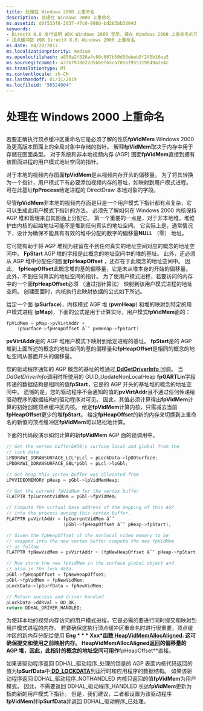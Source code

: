```yaml
---
title: 处理在 Windows 2000 上重命名
description: 处理在 Windows 2000 上重命名
ms.assetid: d8f533f8-3037-47c0-986b-bd283bb3804d
keywords:
- DirectX 8.0 发行说明 WDK Windows 2000 显示，请在 Windows 2000 上重命名的顶点缓冲区
- 顶点缓冲区 WDK DirectX 8.0，Windows 2000 上重命名
ms.date: 04/20/2017
ms.localizationpriority: medium
ms.openlocfilehash: a856a2f526a4c66c667b50d56ebeb9f245b16ea5
ms.sourcegitcommit: a33b7978e22d5bb9f65ca7056f955319049a2e4c
ms.translationtype: MT
ms.contentlocale: zh-CN
ms.lasthandoff: 01/31/2019
ms.locfileid: "56524004"
---
```

# <a name="handling-renaming-on-windows-2000"></a>处理在 Windows 2000 上重命名


## <span id="ddk_handling_renaming_on_windows_2000_gg"></span><span id="DDK_HANDLING_RENAMING_ON_WINDOWS_2000_GG"></span>


若要正确执行顶点缓冲区重命名它是必须了解的性质**fpVidMem** Windows 2000 及更高版本图面上的全局对象中存储的指针。 解释**fpVidMem**取决于内存中用于存储在图面类型。 对于系统和非本地视频内存 (AGP) 图面**fpVidMem**直接到拥有该图面进程的用户模式地址空间的指针。

对于本地的视频内存图面**fpVidMem**是从视频内存开头的偏移量。 为了将其转换为一个指针，用户模式下有必要添加视频内存的基址，如映射到用户模式进程。 可在此基址**fpProcess**给定进程的 DirectDraw 本地对象的字段。

尽管**fpVidMem**非本地的视频内存面是只是一个用户模式下指针都有点复杂，它可以生成此用户模式下指针的方法。 必须先了解如何在 Windows 2000 内核保持 AGP 堆和管理来自其图面上分配它。 第一个重要的一点是，对于非本地堆，堆维护由内核的起始地址可能不是堆到任何真实的地址空间。 它实际上是，通常情况下，设计为确保不能具有有效的堆中分配的数字的偏移量**NULL** （零） 地址。

它可能有助于将 AGP 堆视为驻留在不到任何真实的地址空间对应的概念的地址空间中。 **FpStart** AGP 堆的字段是此概念的地址空间中的堆的基址。 此外，还必须从 AGP 堆中分配任何图面**fpHeapOffset** ，还存在于此概念的地址空间中。 因此， **fpHeapOffset**此概念堆的基的偏移量，它是未从堆本身的开始的偏移量。 此外，不到任何真实的地址空间的指针。 为了使用户模式进程，若要访问的内存中的一个面**fpHeapOffset**必须 （通过指针算法） 映射到该用户模式进程的地址空间。 创建图面时，内核执行此映射依据的公式如下所述。

给定一个面 (**pSurface**)，内核模式 AGP 堆 (**pvmHeap**) 和堆的映射到特定的用户模式进程 (**pMap**)，下面的公式是用于计算实际，用户模式**fpVidMem**面的：

```cpp
fpVidMem = pMap->pvVirtAddr +
    (pSurface->fpHeapOffset âˆ’ pvmHeap->fpStart)
```

**pvVirtAddr**是的 AGP 堆用户模式下映射到给定进程的基址。 **fpStart**是的 AGP 堆到上面所述的概念的地址空间的基的偏移量和**fpHeapOffset**是相同的概念的地址空间从基面开头的偏移量。

您的驱动程序通知的 AGP 概念的基址的堆通过[ **DdGetDriverInfo** ](https://msdn.microsoft.com/library/windows/hardware/ff549404)回调。 当*DdGetDriverInfo*调用时所使用的 GUID\_UpdateNonLocalHeap **fpGARTLin**字段传递的数据结构是相同的值**fpStart**，它是的 AGP 开头的基址堆的概念的地址空间中。 遗憾的是，您的驱动程序不会通知的值的**pvVirtAddr**且不通过任何传递给驱动程序的数据结构的驱动程序对可见。 因此，其值必须计算得出**fpVidMem**计算的初始创建顶点缓冲区内核。 给定**fpVidMem**计算内核，只需减去当前**fpHeapOffset**更少的堆**fpStart**。 给定**fpHeapOffset**的新的内存来切换到上重命名的新值的顶点缓冲区**fpVidMem**可以轻松地计算。

下面的代码段演示如何计算的新**fpVidMem** AGP 面的锁调用中。

```cpp
// Get the vertex buffer&#39;s surface local and global from the
// lock data
LPDDRAWI_DDRAWSURFACE_LCL*pLcl = pLockData->lpDDSurface;
LPDDRAWI_DDRAWSURFACE_GBL*pGbl = pLcl->lpGbl;

// Get heap this vertex buffer was allocated from
LPVVIDEOMEMORY pHeap = pGbl->lpVidMemHeap;

// Get the current fpVidMem for the vertex buffer
FLATPTR fpCurrentVidMem = pGbl->fpVidMem;

// Compute the virtual base address of the mapping of this AGP
// into the process owning this vertex buffer.
FLATPTR pvVirtAddr = fpCurrentVidMem âˆ’
                     (pGbl->fpHeapOffset âˆ’ pHeap->fpStart);

// Given the fpHeapOffset of the nonlocal video memory to be
// swapped into the new vertex buffer compute the new fpVidMem
// as follow
FLATPTR fpNewVidMem = pvVirtAddr + (fpNewHeapOffset âˆ’ pHeap->fpStart);

// Now store the new fpVidMem in the surface global object and
// also in the lock data.
pGbl->fpHeapOffset = fpNewHeapOffset;
pGbl->fpVidMem = fpNewVidMem;
pLockData->lpSurfData = fpNewVidMem;

// Return success and driver handled
pLockData->ddRVal = DD_OK;
return DDHAL_DRIVER_HANDLED;
```

为使非本地的视频内存访问的用户模式进程，它是必需的要进行同时提交和映射到用户模式进程的内存。 若要确保这执行顶点缓冲区重命名时进行很重要，顶点缓冲区的新内存分配给使用 **Eng * * * Xxx*函数[ **HeapVidMemAllocAligned**](https://msdn.microsoft.com/library/windows/hardware/ff567267). 这可确保提交和使用之前映射内存。 **HeapVidMemAllocAligned**返回的偏移量的 AGP 堆，因此，此指针的概念的地址空间可用作**fpHeapOffset**直接。

如果该驱动程序返回 DDHAL\_驱动程序\_处理的锁是的 AGP 表面内核代码返回的值为**lpSurfData**中[ **DD\_LOCKDATA**](https://msdn.microsoft.com/library/windows/hardware/ff551637)到运行时和应用程序的数据结构。 如果该驱动程序返回 DDHAL\_驱动程序\_NOTHANDLED 内核只返回的值**fpVidMem**为用户模式。 因此，不需要返回 DDHAL\_驱动程序\_HANDLED 长达**fpVidMem**更新为指向新的用户模式下指针。 但是，我们建议，二者都设置为该驱动程序**fpVidMem**并**lpSurfData**并返回 DDHAL\_驱动程序\_已处理。

 

 





